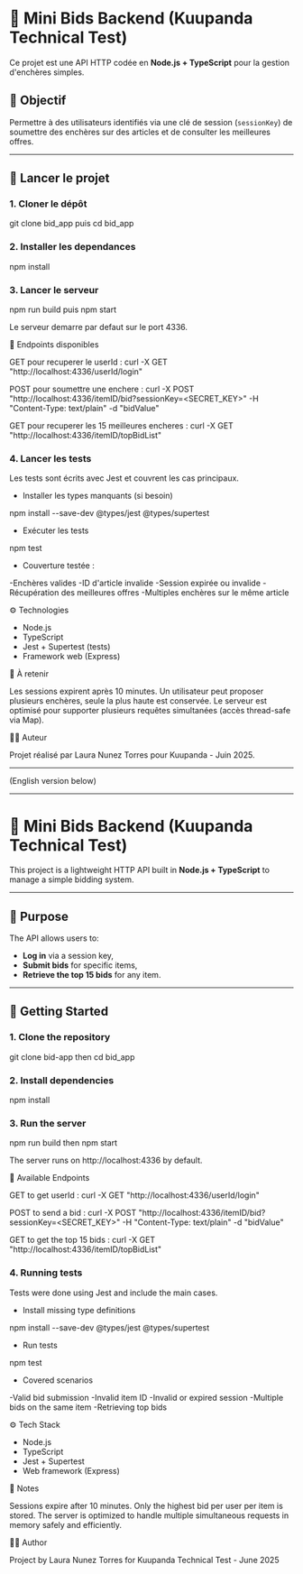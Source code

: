 # 🧠 Mini Bids Backend (Kuupanda Technical Test)

Ce projet est une API HTTP codée en **Node.js + TypeScript** pour la gestion d'enchères simples.

## 🎯 Objectif

Permettre à des utilisateurs identifiés via une clé de session (`sessionKey`) de soumettre des enchères sur des articles et de consulter les meilleures offres.

---

## 🚀 Lancer le projet

### 1. Cloner le dépôt

git clone <url-du-depot> bid_app puis cd bid_app

### 2. Installer les dependances

npm install

### 3. Lancer le serveur

npm run build puis npm start

Le serveur demarre par defaut sur le port 4336.

📮 Endpoints disponibles

GET pour recuperer le userId : curl -X GET "http://localhost:4336/userId/login"

POST pour soumettre une enchere : curl -X POST "http://localhost:4336/itemID/bid?sessionKey=<SECRET_KEY>" -H "Content-Type: text/plain" -d "bidValue"

GET pour recuperer les 15 meilleures encheres : curl -X GET "http://localhost:4336/itemID/topBidList"

### 4. Lancer les tests

Les tests sont écrits avec Jest et couvrent les cas principaux.

+ Installer les types manquants (si besoin)

npm install --save-dev @types/jest @types/supertest

+ Exécuter les tests

npm test

+ Couverture testée :

-Enchères valides
-ID d'article invalide
-Session expirée ou invalide
-Récupération des meilleures offres
-Multiples enchères sur le même article

⚙️ Technologies

- Node.js
- TypeScript
- Jest + Supertest (tests)
- Framework web (Express)

🧠 À retenir

Les sessions expirent après 10 minutes.
Un utilisateur peut proposer plusieurs enchères, seule la plus haute est conservée.
Le serveur est optimisé pour supporter plusieurs requêtes simultanées (accès thread-safe via Map).

👩‍💻 Auteur

Projet réalisé par Laura Nunez Torres pour Kuupanda - Juin 2025.

---

(English version below)

---

# 🧠 Mini Bids Backend (Kuupanda Technical Test)

This project is a lightweight HTTP API built in **Node.js + TypeScript** to manage a simple bidding system.

---

## 🎯 Purpose

The API allows users to:
- **Log in** via a session key,
- **Submit bids** for specific items,
- **Retrieve the top 15 bids** for any item.

---

## 🚀 Getting Started

### 1. Clone the repository

git clone <your-repo-url> bid-app then cd bid_app

### 2. Install dependencies

npm install

### 3. Run the server

npm run build then npm start

The server runs on http://localhost:4336 by default.

📮 Available Endpoints

GET to get userId : curl -X GET "http://localhost:4336/userId/login"

POST to send a bid : curl -X POST "http://localhost:4336/itemID/bid?sessionKey=<SECRET_KEY>" -H "Content-Type: text/plain" -d "bidValue"

GET to get the top 15 bids : curl -X GET "http://localhost:4336/itemID/topBidList"

### 4.  Running tests

Tests were done using Jest and include the main cases.

+ Install missing type definitions

npm install --save-dev @types/jest @types/supertest

+ Run tests

npm test

+ Covered scenarios

-Valid bid submission
-Invalid item ID
-Invalid or expired session
-Multiple bids on the same item
-Retrieving top bids

⚙️ Tech Stack

- Node.js
- TypeScript
- Jest + Supertest
- Web framework (Express)

🧠 Notes

Sessions expire after 10 minutes.
Only the highest bid per user per item is stored.
The server is optimized to handle multiple simultaneous requests in memory safely and efficiently.

👩‍💻 Author

Project by Laura Nunez Torres for Kuupanda Technical Test - June 2025